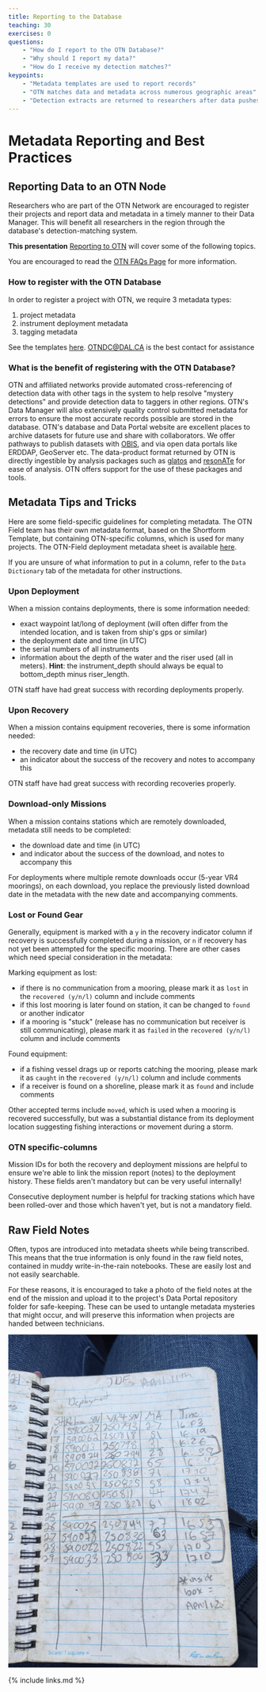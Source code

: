 ```yaml
---
title: Reporting to the Database
teaching: 30
exercises: 0
questions:
    - "How do I report to the OTN Database?"
    - "Why should I report my data?"
    - "How do I receive my detection matches?"
keypoints:
    - "Metadata templates are used to report records"
    - "OTN matches data and metadata across numerous geographic areas"
    - "Detection extracts are returned to researchers after data pushes"
---
```


# Metadata Reporting and Best Practices

## Reporting Data to an OTN Node

Researchers who are part of the OTN Network are encouraged to register their projects and report data and metadata in a timely manner to their Data Manager. This will benefit all researchers in the region through the database's detection-matching system.

**This presentation** [Reporting to OTN](../files/field_workshop_2022_04.pptx) will cover some of the following topics.

You are encouraged to read the [OTN FAQs Page](https://members.oceantrack.org/faq) for more information.

### How to register with the OTN Database

In order to register a project with OTN, we require 3 metadata types:

1. project metadata
1. instrument deployment metadata
1. tagging metadata

See the templates [here](https://members.oceantrack.org/data/data-collection).  OTNDC@DAL.CA is the best contact for assistance

### What is the benefit of registering with the OTN Database?

OTN and affiliated networks provide automated cross-referencing of detection data with other tags in the system to help resolve "mystery detections" and provide detection data to taggers in other regions. OTN's Data Manager will also extensively quality control submitted metadata for errors to ensure the most accurate records possible are stored in the database. OTN's database and Data Portal website are excellent places to archive datasets for future use and share with collaborators. We offer pathways to publish datasets with [OBIS](https://obis.org/), and via open data portals like ERDDAP, GeoServer etc. The data-product format returned by OTN is directly ingestible by analysis packages such as [glatos](https://github.com/ocean-tracking-network/glatos) and [resonATe](https://gitlab.oceantrack.org/otndc/resonate) for ease of analysis. OTN offers support for the use of these packages and tools.

## Metadata Tips and Tricks

Here are some field-specific guidelines for completing metadata. The OTN Field team has their own metadata format, based on the Shortform Template, but containing OTN-specific columns, which is used for many projects. The OTN-Field deployment metadata sheet is available [here](https://gitlab.oceantrack.org/otnfield/OTN_Field_Ops/-/wikis/Metadata%20Templates).

If you are unsure of what information to put in a column, refer to the `Data Dictionary` tab of the metadata for other instructions.

### Upon Deployment

When a mission contains deployments, there is some information needed:

- exact waypoint lat/long of deployment (will often differ from the intended location, and is taken from ship's gps or similar)
- the deployment date and time (in UTC)
- the serial numbers of all instruments
- information about the depth of the water and the riser used (all in meters). **Hint**: the instrument_depth should always be equal to bottom_depth minus riser_length.

OTN staff have had great success with recording deployments properly.

### Upon Recovery

When a mission contains equipment recoveries, there is some information needed:

- the recovery date and time (in UTC)
- an indicator about the success of the recovery and notes to accompany this

OTN staff have had great success with recording recoveries properly.

### Download-only Missions

When a mission contains stations which are remotely downloaded, metadata still needs to be completed:

- the download date and time (in UTC)
- and indicator about the success of the download, and notes to accompany this

For deployments where multiple remote downloads occur (5-year VR4 moorings), on each download, you replace the previously listed download date in the metadata with the new date and accompanying comments.

### Lost or Found Gear

Generally, equipment is marked with a `y` in the recovery indicator column if recovery is successfully completed during a mission, or `n` if recovery has not yet been attempted for the specific mooring. There are other cases which need special consideration in the metadata:

Marking equipment as lost:

- if there is no communication from a mooring, please mark it as `lost` in the `recovered (y/n/l)` column and include comments
- if this lost mooring is later found on station, it can be changed to `found` or another indicator
- if a mooring is "stuck" (release has no communication but receiver is still communicating), please mark it as `failed` in the `recovered (y/n/l)` column and include comments

Found equipment:

- if a fishing vessel drags up or reports catching the mooring, please mark it as `caught` in the `recovered (y/n/l)` column and include comments 
- if a receiver is found on a shoreline, please mark it as `found` and include comments

Other accepted terms include `moved`, which is used when a mooring is recovered successfully, but was a substantial distance from its deployment location suggesting fishing interactions or movement during a storm.

### OTN specific-columns

Mission IDs for both the recovery and deployment missions are helpful to ensure we're able to link the mission report (notes) to the deployment history. These fields aren't mandatory but can be very useful internally!

Consecutive deployment number is helpful for tracking stations which have been rolled-over and those which haven't yet, but is not a mandatory field.

## Raw Field Notes

Often, typos are introduced into metadata sheets while being transcribed. This means that the true information is only found in the raw field notes, contained in muddy write-in-the-rain notebooks. These are easily lost and not easily searchable.

For these reasons, it is encouraged to take a photo of the field notes at the end of the mission and upload it to the project's Data Portal repository folder for safe-keeping. These can be used to untangle metadata mysteries that might occur, and will preserve this information when projects are handed between technicians.

![Example Raw Metadata Image](../fig/raw_metadata.jpeg)

{% include links.md %}
